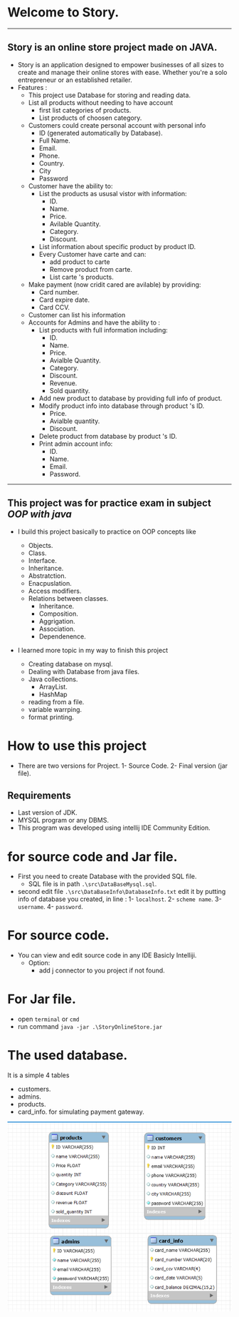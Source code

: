 
# Welcome to Story.
---
## Story is an online store project made on JAVA.

- Story is an application designed to empower businesses of all sizes to create and manage their online stores with ease. Whether you're a solo entrepreneur or an established retailer.
- Features :
	- This project use Database for storing and reading data.
	- List all products without needing to have account
		-	first list categories of products.
		-	List products of choosen category.
	- Customers could create personal account with personal info
		- ID (generated automatically by Database).
		- Full Name.
		- Email.
		- Phone.
		- Country.
		- City
		- Password
	- Customer have the ability to:
		- List the products as ususal vistor with information:
			- ID.
			- Name.
			- Price.
			- Avilable Quantity.
			- Category.
			- Discount.
		- List information about specific product by product ID.
		- Every Customer have carte and can:
			- add product to carte
			- Remove product from carte.
			- List carte 's products.
	- Make payment (now cridit cared are avilable) by providing:
		- Card number.
		- Card expire date.
		- Card CCV.
	- Customer can list his information
	- Accounts for Admins and have the ability to :
		- List products with full information including:
			- ID.
			- Name.
			- Price.
			- Avialble Quantity.
			- Category.
			- Discount.
			- Revenue.
			- Sold quantity.
		- Add new product to database by providing full info of product.
		- Modify product info into database through product 's ID.
			- Price.
			- Avialble quantity.
			- Discount.
		- Delete product from database by product 's ID.
		- Print admin account info:
			- ID.
			- Name.
			- Email.
			- Password.
---
##  This project was for practice exam in subject *OOP with java*
-  I build this project basically to practice on OOP concepts like
	-  Objects.
	-  Class.
	-  Interface.
	-  Inheritance.
	-  Abstratction.
	-  Enacpuslation.
	-  Access modifiers.
	-  Relations between classes.
		- Inheritance.
		- Composition.
		- Aggrigation.
		- Association.
		- Dependenence.

- I learned more topic in my way to finish this project
	- Creating database on mysql.
	- Dealing with Database from java files.
	- Java collections.
		- ArrayList.
  		- HashMap 	
	- reading from a file.
	- variable warrping.
	- format printing.

# How to use this project

- There are two versions for Project.
	    1- Source Code. 
	    2- Final version (jar file).
    
## Requirements
- Last version of JDK.
- MYSQL program or any DBMS.
- This program was developed using intellij IDE Community Edition.

# for source code and Jar file.
- First you need to create Database with the provided SQL file.
	- SQL file is in path `.\src\DataBaseMysql.sql`.
- second edit file `.\src\DataBaseInfo\DatabaseInfo.txt` edit it by putting info of database you created, in line : 
	1- `localhost`.
	2- `scheme name`.
    3- `username`.
    4- `password`.

# For source code.
- You can view and edit source code in any IDE Basicly Intelliji.
	- Option:
		- add j connector to you project if not found. 

# For Jar file.
- open `terminal` or `cmd`
- run command `java -jar .\StoryOnlineStore.jar`

# The used database.
It is a simple 4 tables
- customers.
- admins.
- products.
- card_info. for simulating payment gateway.
  
![DataBaseERDiagram.png](FinalVersion/pics/DataBaseERDiagram.png)












